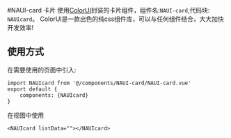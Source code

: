 #NAUI-card 卡片
使用[ColorUI](https://www.color-ui.com/)封装的卡片组件，组件名:`NAUI-card`,代码块: `NAUIcard`。
ColorUI是一款出色的纯css组件库，可以与任何组件结合，大大加快开发效率!

## 使用方式

在需要使用的页面中引入:

```
import NAUIcard from '@/components/NAUI-card/NAUI-card.vue'
export default {
    components: {NAUIcard}
}
```

在视图中使用

```
<NAUIcard listData=""></NAUIcard>
```